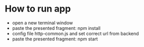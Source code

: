 # How to run app
* open a new terminal window
* paste the presented fragment: npm install
* config file http-common.js and set correct url from backend
* paste the presented fragment: npm start 